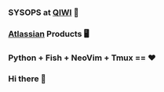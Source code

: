 ### SYSOPS at [QIWI](https://qiwi.com) 🥝
### [Atlassian](https://atlassian.com) Products 🖥
### Python + Fish + NeoVim + Tmux == ❤️
### Hi there 👋

<!--
**AnotherProksY/AnotherProksy** is a ✨ _special_ ✨ repository because its `README.md` (this file) appears on your GitHub profile.

Here are some ideas to get you started:

- 🔭 I’m currently working on ...
- 🌱 I’m currently learning ...
- 👯 I’m looking to collaborate on ...
- 🤔 I’m looking for help with ...
- 💬 Ask me about ...
- 📫 How to reach me: ...
- 😄 Pronouns: ...
- ⚡ Fun fact: ...
-->
